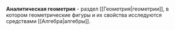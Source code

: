 **Аналитическая геометрия** - раздел [[Геометрия|геометрии]], в котором геометрические фигуры и их свойства исследуются средствами [[Алгебра|алгебры]].